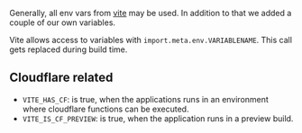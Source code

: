 Generally, all env vars from [vite](https://vitejs.dev/guide/env-and-mode.html) may be used. In addition to that we added a couple of our own variables.

Vite allows access to variables with `import.meta.env.VARIABLENAME`. This call gets replaced during build time.

## Cloudflare related

- `VITE_HAS_CF`: is true, when the applications runs in an environment where cloudflare functions can be executed.
- `VITE_IS_CF_PREVIEW`: is true, when the application runs in a preview build.
